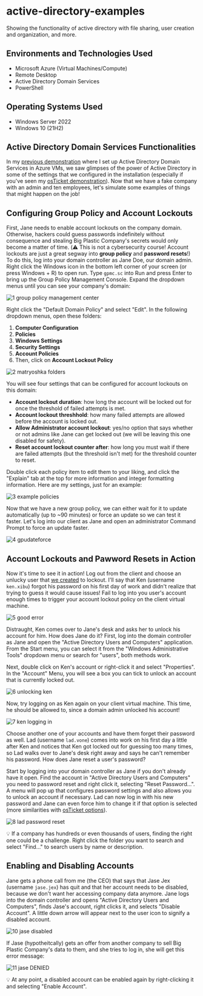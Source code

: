 # active-directory-examples
Showing the functionality of active directory with file sharing, user creation and organization, and more.

<h2>Environments and Technologies Used</h2>

- Microsoft Azure (Virtual Machines/Compute)
- Remote Desktop
- Active Directory Domain Services
- PowerShell

<h2>Operating Systems Used </h2>

- Windows Server 2022
- Windows 10 (21H2)

## Active Directory Domain Services Functionalities

In my [previous demonstration](https://github.com/grrob015/active-directory-setup) where I set up Active Directory Domain Services in Azure VMs, we saw glimpses of the power of Active Directory in some of the settings that we configured in the installation (especially if you've seen my [osTicket demonstration](https://github.com/grrob015/osticket-settings)). Now that we have a fake company with an admin and ten employees, let's simulate some examples of things that might happen on the job!

## Configuring Group Policy and Account Lockouts

First, Jane needs to enable account lockouts on the company domain. Otherwise, hackers could guess passwords indefinitely without consequence and stealing Big Plastic Company's secrets would only become a matter of time. (⚠️ This is not a cybersecurity course! Account lockouts are just a great segway into **group policy** and **password resets**!) To do this, log into your domain controller as Jane Doe, our domain admin. Right click the Windows icon in the bottom left corner of your screen (or press Windows + R) to open run. Type `gpmc.sc` into Run and press Enter to bring up the Group Policy Management Console. Expand the dropdown menus until you can see your company's domain:

![1  group policy management center](https://github.com/user-attachments/assets/06ef9d5c-39a2-474e-827f-58b6e0a4cc7d)

Right click the "Default Domain Policy" and select "Edit". In the following dropdown menus, open these folders:

1. **Computer Configuration**
2. **Policies**
3. **Windows Settings**
4. **Security Settings**
5. **Account Policies**
6. Then, click on **Account Lockout Policy**

![2  matryoshka folders](https://github.com/user-attachments/assets/009829fb-8239-46d7-8870-0a84cc1eaf63)

You will see four settings that can be configured for account lockouts on this domain:

- **Account lockout duration**: how long the account will be locked out for once the threshold of failed attempts is met.
- **Account lockout threshhold**: how many failed attempts are allowed before the account is locked out.
- **Allow Administrator account lockout**: yes/no option that says whether or not admins like Jane can get locked out (we will be leaving this one disabled for safety).
- **Reset account lockout counter after**: how long you must wait if there are failed attempts (but the threshold isn't met) for the threshold counter to reset.

Double click each policy item to edit them to your liking, and click the "Explain" tab at the top for more information and integer formatting information. Here are my settings, just for an example:

![3  example policies](https://github.com/user-attachments/assets/b401a40e-8838-48cc-b40d-3a8d76baf64e)

Now that we have a new group policy, we can either wait for it to update automatically (up to ~90 minutes) or force an update so we can test it faster. Let's log into our client as Jane and open an administrator Command Prompt to force an update faster.

![4  gpudateforce](https://github.com/user-attachments/assets/c9502d28-679c-418a-8034-45dca96ee77d)

## Account Lockouts and Pawword Resets in Action

Now it's time to see it in action! Log out from the client and choose an unlucky user that [we created](https://github.com/grrob015/active-directory-setup?tab=readme-ov-file#creating-normal-employees) to lockout. I'll say that Ken (username `ken.xibu`) forgot his password on his first day of work and didn't realize that trying to guess it would cause issues! Fail to log into you user's account enough times to trigger your account lockout policy on the client virtual machine. 

![5  good error](https://github.com/user-attachments/assets/abcb5d7d-49d7-4b8a-8ffe-ae10cebaae22)
<!-- my desktop background is https://wall.alphacoders.com/big.php?i=1337140 if you're curious -->

Distraught, Ken comes over to Jane's desk and asks her to unlock his account for him. How does Jane do it? First, log into the domain controller as Jane and open the "Active Directory Users and Computers" application. From the Start menu, you can select it from the "Windows Administrative Tools" dropdown menu or search for "users", both methods work.

Next, double click on Ken's account or right-click it and select "Properties". In the "Account" Menu, you will see a box you can tick to unlock an account that is currently locked out. 

![6  unlocking ken](https://github.com/user-attachments/assets/768242e1-b378-43dc-83e5-b3dd9161ae80)

Now, try logging on as Ken again on your client virtual machine. This time, he should be allowed to, since a domain admin unlocked his account!

![7  ken logging in](https://github.com/user-attachments/assets/8ddaeb67-6e21-4e76-a395-7012174f6c21)

<!-- Starting to think I made bad choices hiring these people... -->
Choose another one of your accounts and have them forget their password as well. Lad (username `lad.vone`) comes into work on his first day a little after Ken and notices that Ken got locked out for guessing too many times, so Lad walks over to Jane's desk right away and says he can't remember his password. How does Jane reset a user's password?

Start by logging into your domain controller as Jane if you don't already have it open. Find the account in "Active Directory Users and Computers" you need to password reset and right click it, selecting "Reset Password...". A menu will pop up that configures password settings and also allows you to unlock an account if necessary. Lad can now log in with his new password and Jane can even force him to change it if that option is selected (more similarities with [osTicket options](https://github.com/grrob015/osticket-examples?tab=readme-ov-file#john-forgets-his-password)). 

![8  lad password reset](https://github.com/user-attachments/assets/d6168140-a28e-41a2-a4b6-1e3637a301d1)

💡 If a company has hundreds or even thousands of users, finding the right one could be a challenge. Right click the folder you want to search and select "Find..." to search users by name or description.

## Enabling and Disabling Accounts

Jane gets a phone call from me (the CEO) that says that Jase Jex (username `jase.jex`) has quit and that her account needs to be disabled, because we don't want her accessing company data anymore. Jane logs into the domain controller and opens "Active Directory Users and Computers", finds Jase's account, right clicks it, and selects "Disable Account". A little down arrow will appear next to the user icon to signify a disabled account.

![10  jase disabled](https://github.com/user-attachments/assets/633f20c4-0565-4980-9987-9982d915f1de)

If Jase (hypotheitcally) gets an offer from another company to sell Big Plastic Company's data to them, and she tries to log in, she will get this error message:

![11  jase DENIED](https://github.com/user-attachments/assets/6c2c07ad-197c-4e96-b901-a1ed9f7f8bf0)

💡 At any point, a disabled account can be enabled again by right-clicking it and selecting "Enable Account".





